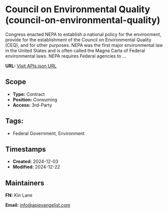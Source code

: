# Council on Environmental Quality (council-on-environmental-quality)
Congress enacted NEPA to establish a national policy for the environment, provide for the establishment of the Council on Environmental Quality (CEQ), and for other purposes. NEPA was the first major environmental law in the United States and is often called the Magna Carta of Federal environmental laws. NEPA requires Federal agencies to ...

**URL:** [Visit APIs.json URL](https://raw.githubusercontent.com/api-evangelist/council-on-environmental-quality/refs/heads/main/apis.yml)

## Scope

- **Type:** Contract 
- **Position:** Consuming 
- **Access:** 3rd-Party 

## Tags:

 - Federal Government, Environment

## Timestamps

- **Created:** 2024-12-03 
- **Modified:** 2024-12-22 

## Maintainers

**FN:** Kin Lane

**Email:** info@apievangelist.com

